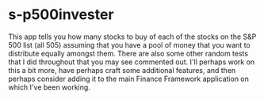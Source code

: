 # s-p500invester
This app tells you how many stocks to buy of each of the stocks on the S&amp;P 500 list (all 505) assuming that you have a pool of money that you want to distribute equally amongst them.
There are also some other random tests that I did throughout that you may see commented out.  I'll perhaps work on this a bit more, have perhaps craft some additional features, and then perhaps consider adding it to the main Finance Framework application on which I've been working.
